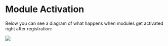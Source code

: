 # Module Activation

Below you can see a diagram of what happens when modules get activated right after registration:

![](https://github.com/ortus-docs/coldbox-docs/raw/master/.gitbook/assets/ModulesActivation.jpg)

